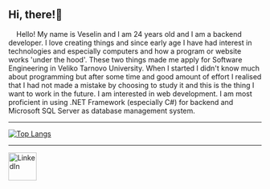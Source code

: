 <h2>Hi, there!👋</h2>
&nbsp;&nbsp;&nbsp;&nbsp;Hello! My name is Veselin and I am 24 years old and I am a backend developer. I love creating things and since early age I have had interest in technologies and especially computers and how a program or website works 'under the hood'. These two things made me apply for Software Engineering in Veliko Tarnovo University. When I started I didn't know much about programming but after some time and good amount of effort I realised that I had not made a mistake by choosing to study it and this is the thing I want to work in the future. I am interested in web development. I am most proficient in using .NET Framework (especially C#) for backend and Microsoft SQL Server as database management system.

<hr />

[![Top Langs](https://github-readme-stats.vercel.app/api/top-langs/?username=VeselinDenchev)](https://github.com/anuraghazra/github-readme-stats)

<hr />

<div>
    <a href="https://www.linkedin.com/in/veselin-denchev-855454243/" >
        <div>
                    <img src="https://img.icons8.com/color/344/linkedin.png" alt="LinkedIn" style="width: 4em;">
        </div>
    </a>
</div>

<!--
**VeselinDenchev/VeselinDenchev** is a ✨ _special_ ✨ repository because its `README.md` (this file) appears on your GitHub profile.

Here are some ideas to get you started:

- 🔭 I’m currently working on ...
- 🌱 I’m currently learning ...
- 👯 I’m looking to collaborate on ...
- 🤔 I’m looking for help with ...
- 💬 Ask me about ...
- 📫 How to reach me: ...
- 😄 Pronouns: ...
- ⚡ Fun fact: ...
-->

